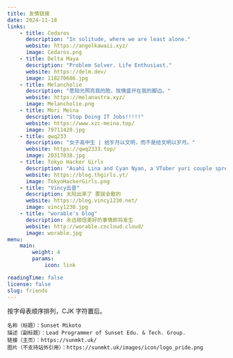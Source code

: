 ```yaml
---
title: 友情链接
date: 2024-11-18
links:
    - title: Cedaros
      description: "In solitude, where we are least alone."
      website: https://angelkawaii.xyz/
      image: Cedaros.png
    - title: Delta Maya
      description: "Problem Solver. Life Enthusiast."
      website: https://delm.dev/
      image: 118270686.jpg
    - title: Melancholie
      description: "愿阳光照亮我的脸，玫瑰盛开在我的脚边。"
      website: https://melanastra.xyz/
      image: Melancholie.png
    - title: Mori Meina
      description: "Stop Doing IT Jobs!!!!!"
      website: https://www.xzc-meina.top/
      image: 79711420.jpg
    - title: qwq233
      description: "女子高中生 | 给岁月以文明，而不是给文明以岁月。"
      website: https://qwq2333.top/
      image: 20317838.jpg
    - title: Tokyo Hacker Girls
      description: "Asahi Lina and Cyan Nyan, a VTuber yuri couple spreading love, knowledge, and positivity!"
      website: https://blog.thgirls.yt/
      image: TokyoHackerGirls.png
    - title: "Vincy云昔"
      description: 太阳出来了 雾就会散的
      website: https://blog.vincy1230.net/
      image: vincy1230.jpg
    - title: "worable's blog"
      description: 永远相信美好的事情即将发生
      website: http://worable.cncloud.cloud/
      image: worable.jpg
menu:
    main:
        weight: 4
        params:
            icon: link

readingTime: false
license: false
slug: friends
---
```


按字母表顺序排列，CJK 字符置后。

```plain
名称（标题）：Sunset Mikoto
描述（副标题）：Lead Programmer of Sunset Edu. & Tech. Group.
链接（主页）：https://sunmkt.uk/
图片（不支持站外引用）：https://sunmkt.uk/images/icon/logo_pride.png
```
